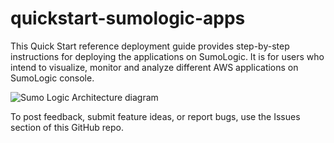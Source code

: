 # quickstart-sumologic-apps

This Quick Start reference deployment guide provides step-by-step instructions for deploying the applications on SumoLogic. It is for users who intend to visualize, monitor and analyze different AWS applications on SumoLogic console.




![Sumo Logic Architecture diagram](https://user-images.githubusercontent.com/6774570/67734297-e9504d80-f9bd-11e9-8bae-be60cd6c75e5.png)


To post feedback, submit feature ideas, or report bugs, use the Issues section of this GitHub repo.
